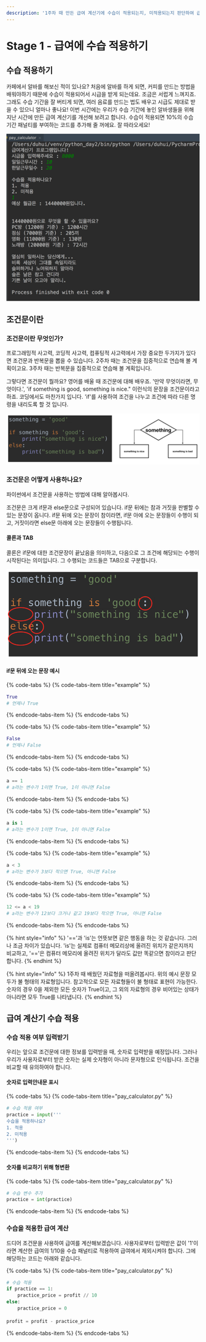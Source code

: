 ```yaml
---
description: '1주차 때 만든 급여 계산기에 수습이 적용되는지, 미적용되는지 판단하여 급여를 더욱 정확하게 계산하도록 합니다.'
---
```


# Stage 1 - 급여에 수습 적용하기

## 수습 적용하기

카페에서 알바를 해보신 적이 있나요? 처음에 알바를 하게 되면, 커피를 만드는 방법을 배워야하기 때문에 수습이 적용되어서 시급을 받게 되는데요. 조금은 서럽게 느껴지죠. 그래도 수습 기간을 잘 버티게 되면, 여러 음료를 만드는 법도 배우고 시급도 제대로 받을 수 있으니 얼마나 좋나요! 이번 시간에는 우리가 수습 기간에 놓인 알바생들을 위해 지난 시간에 만든 급여 계산기를 개선해 보려고 합니다. 수습이 적용되면 10%의 수습 기간 패널티를 부여하는 코드를 추가해 줄 꺼에요. 잘 따라오세요!

![&#xC218;&#xC2B5;&#xC744; &#xC801;&#xC6A9;&#xD55C; &#xAE09;&#xC5EC; &#xACC4;&#xC0B0;&#xAE30;](../.gitbook/assets/image%20%2853%29.png)

## 조건문이란

### 조건문이란 무엇인가?

프로그래밍적 사고력, 코딩적 사고력, 컴퓨팅적 사고력에서 가장 중요한 두가지가 있다면 조건문과 반복문을 뽑을 수 있습니다. 2주차 때는 조건문을 집중적으로 연습해 볼 계획이고요. 3주차 때는 반복문을 집중적으로 연습해 볼 계획입니다.

그렇다면 조건문이 뭘까요? 영어를 배울 때 조건문에 대해 배우죠. '만약 무엇이라면, 무엇이다.', 'if something is good, something is nice." 이런식의 문장을 조건문이라고 하죠. 코딩에서도 마찬가지 입니다. 'if'를 사용하여 조건을 나누고 조건에 따라 다른 명령을 내리도록 할 것 입니다.

![&#xC870;&#xAC74;&#xBB38; &#xC608;&#xC2DC;](../.gitbook/assets/image%20%283%29.png)

### 조건문은 어떻게 사용하나요?

파이썬에서 조건문을 사용하는 방법에 대해 알아봅시다.

조건문은 크게 if문과 else문으로 구성되어 있습니다. if문 뒤에는 참과 거짓을 판별할 수 있는 문장이 옵니다. if문 뒤에 오는 문장이 참이라면, if문 아에 오는 문장들이 수행이 되고, 거짓이라면 else문 아래에 오는 문장들이 수행됩니다.

#### 콜론과 TAB

콜론은 if문에 대한 조건문장이 끝났음을 의미하고, 다음으로 그 조건에 해당되는 수행이 시작된다는 의미입니다. 그 수행되는 코드들은 TAB으로 구분합니다.

![&#xCF5C;&#xB860;&#xACFC; TAB&#xC758; &#xC0AC;&#xC6A9;](../.gitbook/assets/image%20%2841%29.png)

#### if문 뒤에 오는 문장 예시

{% code-tabs %}
{% code-tabs-item title="example" %}
```python
True
# 언제나 True
```
{% endcode-tabs-item %}
{% endcode-tabs %}

{% code-tabs %}
{% code-tabs-item title="example" %}
```python
False
# 언제나 False
```
{% endcode-tabs-item %}
{% endcode-tabs %}

{% code-tabs %}
{% code-tabs-item title="example" %}
```python
a == 1
# a라는 변수가 1이면 True, 1이 아니면 False
```
{% endcode-tabs-item %}
{% endcode-tabs %}

{% code-tabs %}
{% code-tabs-item title="example" %}
```python
a is 1
# a라는 변수가 1이면 True, 1이 아니면 False
```
{% endcode-tabs-item %}
{% endcode-tabs %}

{% code-tabs %}
{% code-tabs-item title="example" %}
```python
a < 3
# a라는 변수가 3보다 작으면 True, 아니면 False
```
{% endcode-tabs-item %}
{% endcode-tabs %}

{% code-tabs %}
{% code-tabs-item title="example" %}
```python
12 <= a < 19
# a라는 변수가 12보다 크거나 같고 19보다 작으면 True, 아니면 False
```
{% endcode-tabs-item %}
{% endcode-tabs %}

{% hint style="info" %}
'=='과 'is'는 언뜻보면 같은 행동을 하는 것 같습니다. 그러나 조금 차이가 있습니다. 'is'는 실제로 컴퓨터 메모리상에 올려진 위치가 같은지까지 비교하고, '=='은 컴퓨터 메모리에 올려진 위치가 달라도 값만 똑같으면 참이라고 판단합니다.
{% endhint %}

{% hint style="info" %}
1주차 때 배웠던 자료형을 떠올려봅시다. 위의 예시 문장 모두가 불 형태의 자료형입니다. 참고적으로 모든 자료형들이 불 형태로 표현이 가능한다. 숫자의 경우 0을 제외한 모든 숫자가 True이고, 그 외의 자료형의 경우 비어있는 상태가 아니라면 모두 True를 나타냅니다.
{% endhint %}

## 급여 계산기 수습 적용

### 수습 적용 여부 입력받기

우리는 앞으로 조건문에 대한 정보를 입력받을 때, 숫자로 입력받을 예정입니다. 그러나 우리가 사용자로부터 받은 숫자는 실제 숫자형이 아니라 문자형으로 인식됩니다. 조건을 비교할 때 유의하여야 합니다.

#### 숫자로 입력안내문 표시

{% code-tabs %}
{% code-tabs-item title="pay\_calculator.py" %}
```python
# 수습 적용 여부
practice = input('''
수습을 적용하나요?
1. 적용
2. 미적용
''')
```
{% endcode-tabs-item %}
{% endcode-tabs %}

#### 숫자를 비교하기 위해 형변환

{% code-tabs %}
{% code-tabs-item title="pay\_calculator.py" %}
```python
# 수습 변수 추가
practice = int(practice) 
```
{% endcode-tabs-item %}
{% endcode-tabs %}

### 수습을 적용한 급여 계산

드디어 조건문을 사용하여 급여를 계산해보겠습니다. 사용자로부터 입력받은 값이 '1'이라면 계산한 급여의 1/10을 수습 패널티로 적용하여 급여에서 제외시켜야 합니다. 그에 해당하는 코드는 아래와 같습니다.

{% code-tabs %}
{% code-tabs-item title="pay\_calculator.py" %}
```python
# 수습 적용
if practice == 1:
    practice_price = profit // 10
else:
    practice_price = 0

profit = profit - practice_price
```
{% endcode-tabs-item %}
{% endcode-tabs %}


